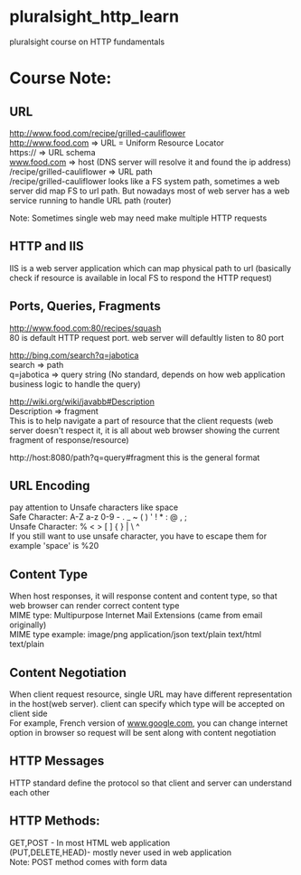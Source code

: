 # pluralsight_http_learn
pluralsight course on HTTP fundamentals </br>

# Course Note:

## URL

http://www.food.com/recipe/grilled-cauliflower </br>
http://www.food.com => URL = Uniform Resource Locator </br>
https:// => URL schema </br>
www.food.com => host (DNS server will resolve it and found the ip address) </br>
/recipe/grilled-cauliflower => URL path </br>
/recipe/grilled-cauliflower looks like a FS system path, sometimes a web server did map FS to url path. But nowadays most of web server has a web service running to handle URL path (router) </br>

Note: Sometimes single web may need make multiple HTTP requests </br>

## HTTP and IIS
IIS is a web server application which can map physical path to url (basically check if resource is available in local FS to respond the HTTP request) </br>

## Ports, Queries, Fragments
http://www.food.com:80/recipes/squash </br>
80 is default HTTP request port. web server will defaultly listen to 80 port  </br>

http://bing.com/search?q=jabotica </br>
search => path </br>
q=jabotica => query string (No standard, depends on how web application business logic to handle the query)  </br>

http://wiki.org/wiki/javabb#Description </br>
Description => fragment  </br>
This is to help navigate a part of resource that the client requests (web server doesn't respect it, it is all about web browser showing the current fragment of response/resource)  </br>

http://host:8080/path?q=query#fragment this is the general format </br>

## URL Encoding
pay attention to Unsafe characters like space </br>
Safe Character: A-Z a-z 0-9 - . _ ~ ( ) ' ! * : @ , ; </br>
Unsafe Character: % < > [ ] { } | \ ^ </br>
If you still want to use unsafe character, you have to escape them for example 'space' is %20 </br>

## Content Type
When host responses, it will response content and content type, so that web browser can render correct content type </br>
MIME type: Multipurpose Internet Mail Extensions (came from email originally) </br>
MIME type example: image/png  application/json  text/plain  text/html text/plain </br>

## Content Negotiation
When client request resource, single URL may have different representation in the host(web server). client can specify which type will be accepted on client side </br>
For example, French version of www.google.com, you can change internet option in browser so request will be sent along with content negotiation </br>

## HTTP Messages
HTTP standard define the protocol so that client and server can understand each other </br>

## HTTP Methods:
GET,POST - In most HTML web application </br> 
(PUT,DELETE,HEAD)- mostly never used in web application </br>
Note: POST method comes with form data </br>


